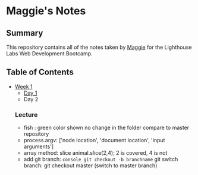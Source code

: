 # Maggie's Notes
## Summary
This repository contains all of the notes taken by [Maggie](https://github.com/maggiezhu) for the Lighthouse Labs Web Development Bootcamp.
## Table of Contents
* [Week 1](/Week_1)
  * [Day 1](/Week_1/Day_1)
  * Day 2
  ### Lecture
    - fish : green color shown no change in the folder compare to master repository
    - process.argv: ['node location', 'document location', 'input arguments']
    - array method: slice
        animal.slice(2,4); 2 is covered, 4 is not
    - add git branch: ```console git checkout -b branchname```
      git switch branch: git checkout master (switch to master branch)

